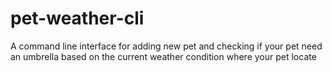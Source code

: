 # pet-weather-cli
A command line interface for adding new pet and checking if your pet need an umbrella based on the current weather condition where your pet locate

